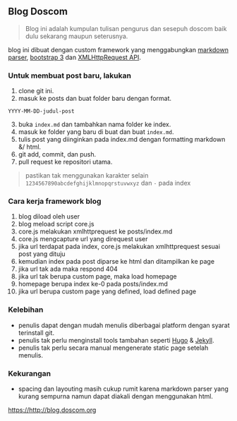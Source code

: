 ## Blog Doscom
> Blog ini adalah kumpulan tulisan pengurus dan sesepuh doscom baik dulu sekarang maupun seterusnya.

blog ini dibuat dengan custom framework yang menggabungkan [markdown parser](https://github.com/showdownjs/showdown), [bootstrap 3](https://getbootstrap.com/) dan [XMLHttpRequest API](https://developer.mozilla.org/en-US/docs/Web/API/XMLHttpRequest).

### Untuk membuat post baru, lakukan
1. clone git ini.
2. masuk ke posts dan buat folder baru dengan format.
```
YYYY-MM-DD-judul-post
```
3. buka `index.md` dan tambahkan nama folder ke index.
4. masuk ke folder yang baru di buat dan buat `index.md`.
5. tulis post yang diinginkan pada index.md dengan formatting markdown &/ html.
5. git add, commit, dan push.
6. pull request ke repositori utama.

> pastikan tak menggunakan karakter selain `1234567890abcdefghijklmnopqrstuvwxyz` dan `-` pada index

### Cara kerja framework blog
1. blog diload oleh user
2. blog meload script core.js
3. core.js melakukan xmlhttprequest ke posts/index.md 
4. core.js mengcapture url yang direquest user
5. jika url terdapat pada index, core.js melakukan xmlhttprequest sesuai post yang dituju
6. kemudian index pada post diparse ke html dan ditampilkan ke page
7. jika url tak ada maka respond 404
8. jika url tak berupa custom page, maka load homepage
9. homepage berupa index ke-0 pada posts/index.md 
10. jika url berupa custom page yang defined, load defined page

### Kelebihan
* penulis dapat dengan mudah menulis diberbagai platform dengan syarat terinstall git.
* penulis tak perlu menginstall tools tambahan seperti [Hugo](https://gohugo.io/) & [Jekyll](https://jekyllrb.com/).
* penulis tak perlu secara manual mengenerate static page setelah menulis.

### Kekurangan
* spacing dan layouting masih cukup rumit karena markdown parser yang kurang sempurna namun dapat diakali dengan menggunakan html.

<https://http://blog.doscom.org>
